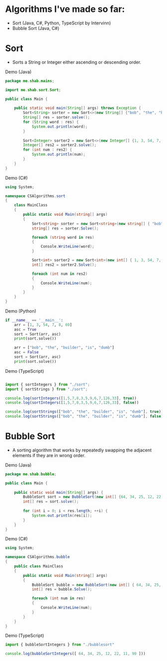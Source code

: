 # Algorithms I've made so far:
- Sort (Java, C#, Python, TypeScript by Intervinn)
- Bubble Sort (Java, C#)

# Sort

- Sorts a String or Integer either ascending or descending order.

Demo (Java)

```java
package me.shab.mains;

import me.shab.sort.Sort;

public class Main {
	
	public static void main(String[] args) throws Exception {
		Sort<String> sorter = new Sort<>(new String[] {"bob", "the", "builder", "is", "dumb"}, false);
		String[] res = sorter.solve();
		for (String word : res) {
			System.out.println(word);
		}
		
		Sort<Integer> sorter2 = new Sort<>(new Integer[] {1, 3, 54, 7, 8, 69}, false);
		Integer[] res2 = sorter2.solve();
		for (int num : res2) {
			System.out.println(num);
		}
	}
}
```

Demo (C#)

```cs
using System;

namespace CSAlgorithms.sort
{
    class MainClass
    {
        public static void Main(string[] args)
        {
            Sort<string> sorter = new Sort<string>(new string[] { "bob", "the", "builder", " is ", "dumb" }, false);
            string[] res = sorter.Solve();

            foreach (string word in res)
            {
                Console.WriteLine(word);
            }

            Sort<int> sorter2 = new Sort<int>(new int[] { 1, 3, 54, 7, 8, 69 }, false);
            int[] res2 = sorter2.Solve();

            foreach (int num in res2)
            {
                Console.WriteLine(num);
            }
        }
    }
}
```

Demo (Python)

```py
if __name__ == '__main__':
    arr = [1, 3, 54, 7, 8, 69]
    asc = True
    sort = Sort(arr, asc)
    print(sort.solve())

    arr = ["bob", "the", "builder", "is", "dumb"]
    asc = False
    sort = Sort(arr, asc)
    print(sort.solve())
```

Demo (TypeScript)
```ts

import { sortIntegers } from "./sort";
import { sortStrings } from "./sort";

console.log(sortIntegers([1,5,7,8,3,5,9,6,7,126,33], true))
console.log(sortIntegers([1,5,7,8,3,5,9,6,7,126,33], false))

console.log(sortStrings(["bob", "the", "builder", "is", "dumb"], true))
console.log(sortStrings(["bob", "the", "builder", "is", "dumb"], false))
```

# Bubble Sort

- A sorting algorithm that works by repeatedly swapping the adjacent elements if they are in wrong order.

Demo (Java)

```java
package me.shab.bubble;

public class Main {
	
	public static void main(String[] args) {
		BubbleSort sort = new BubbleSort(new int[] {64, 34, 25, 12, 22, 11, 90});
		int[] res = sort.solve();
		
		for (int i = 0; i < res.length; ++i) {
			System.out.println(res[i]);
		}
	}
}
```

Demo (C#)

```cs
using System;

namespace CSAlgorithms.bubble
{
    public class MainClass
    {
        public static void Main(string[] args)
        {
            BubbleSort bubble = new BubbleSort(new int[] { 64, 34, 25, 12, 22, 11, 90 });
            int[] res = bubble.Solve();

            foreach (int num in res)
            {
                Console.WriteLine(num);
            }
        }
    }
}
```

Demo (TypeScript)

```ts
import { bubbleSortIntegers } from "./bubblesort"

console.log(bubbleSortIntegers([ 64, 34, 25, 12, 22, 11, 90 ]))
```